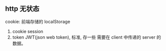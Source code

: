## http 无状态
cookie: 前端存储的 localStorage
1. cookie session
2. token JWT(json web token), 标准, 存一些 需要在 client 中传递的 server 的 数据。